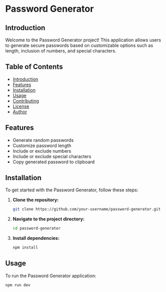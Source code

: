 # Password Generator

## Introduction

Welcome to the Password Generator project! This application allows users to generate secure passwords based on customizable options such as length, inclusion of numbers, and special characters.

## Table of Contents

- [Introduction](#introduction)
- [Features](#features)
- [Installation](#installation)
- [Usage](#usage)
- [Contributing](#contributing)
- [License](#license)
- [Author](#author)

## Features

- Generate random passwords
- Customize password length
- Include or exclude numbers
- Include or exclude special characters
- Copy generated password to clipboard

## Installation

To get started with the Password Generator, follow these steps:

1. **Clone the repository:**

    ```bash
    git clone https://github.com/your-username/password-generator.git
    ```

2. **Navigate to the project directory:**

    ```bash
    cd password-generator
    ```

3. **Install dependencies:**

    ```bash
    npm install
    ```

## Usage

To run the Password Generator application:

```bash
npm run dev



